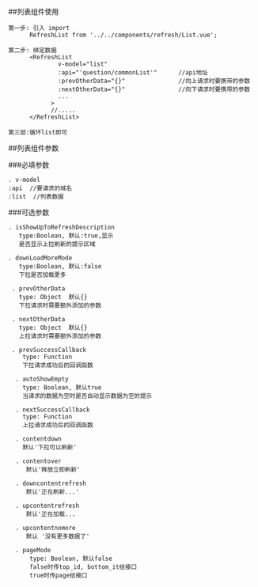 ##列表组件使用

    第一步: 引入 import
          RefreshList from '../../components/refresh/List.vue';

    第二步: 绑定数据
          <RefreshList
                  v-model="list"
                  :api="'question/commonList'"      //api地址
                  :prevOtherData="{}"               //向上请求时要携带的参数
                  :nextOtherData="{}"               //向下请求时要携带的参数
                  ...
                >
                //.....
          </RefreshList>

    第三部:循环list即可


##列表组件参数

###必填参数

    . v-model
    :api  //要请求的域名
    :list  //列表数据


###可选参数

    . isShowUpToRefreshDescription
       type:Boolean, 默认:true,显示
       是否显示上拉刷新的提示区域

    . downLoadMoreMode
       type:Boolean, 默认:false
       下拉是否加载更多

     . prevOtherData
       type: Object  默认{}
       下拉请求时需要额外添加的参数

     . nextOtherData
       type: Object  默认{}
       上拉请求时需要额外添加的参数

     . prevSuccessCallback
        type: Function
        下拉请求成功后的回调函数

      . autoShowEmpty
        type: Boolean, 默认true
        当请求的数据为空时是否自动显示数据为空的提示

      . nextSuccessCallback
        type: Function
        上拉请求成功后的回调函数

      . contentdown
        默认'下拉可以刷新'

      . contentover
         默认'释放立即刷新'

      . downcontentrefresh
         默认'正在刷新...'

      . upcontentrefresh
         默认'正在加载...

      . upcontentnomore
         默认 '没有更多数据了'

      . pageMode
          type: Boolean, 默认false
          false时传top_id, bottom_it给接口
          true时传page给接口




